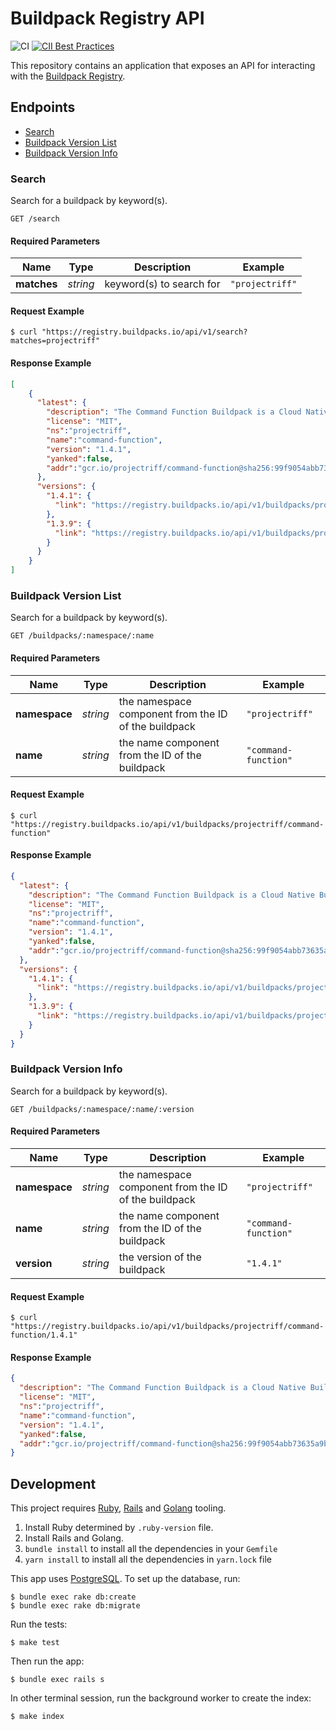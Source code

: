 # Buildpack Registry API

![CI](https://github.com/buildpacks/registry-api/workflows/CI/badge.svg)
[![CII Best Practices](https://bestpractices.coreinfrastructure.org/projects/4748/badge)](https://bestpractices.coreinfrastructure.org/projects/4748)

This repository contains an application that exposes an API for interacting with the [Buildpack Registry](https://github.com/buildpacks/rfcs/blob/main/text/0032-update-json-cnb-registry.md).

## Endpoints

- [Search](#search)
- [Buildpack Version List](#buildpack-version-list)
- [Buildpack Version Info](#buildpack-version-info)

### Search

Search for a buildpack by keyword(s).

```
GET /search
```

#### Required Parameters

| Name | Type | Description | Example |
| ------- | ------- | ------- | ------- |
| **matches** | *string* | keyword(s) to search for | `"projectriff"`

#### Request Example

```sh-session
$ curl "https://registry.buildpacks.io/api/v1/search?matches=projectriff"
```

#### Response Example

```json
[
    {
      "latest": {
        "description": "The Command Function Buildpack is a Cloud Native Buildpack V3 that provides riff Command Function Invoker to functions",
        "license": "MIT",
        "ns":"projectriff",
        "name":"command-function",
        "version": "1.4.1",
        "yanked":false,
        "addr":"gcr.io/projectriff/command-function@sha256:99f9054abb73635a9b251b61d3627a8ff86508c767f9d691c426d45e8758596f"
      },
      "versions": {
        "1.4.1": {
          "link": "https://registry.buildpacks.io/api/v1/buildpacks/projectriff/command-function/1.4.1"
        },
        "1.3.9": {
          "link": "https://registry.buildpacks.io/api/v1/buildpacks/projectriff/command-function/1.3.9"
        }
      }
    }
]
```

### Buildpack Version List

Search for a buildpack by keyword(s).

```
GET /buildpacks/:namespace/:name
```

#### Required Parameters

| Name | Type | Description | Example |
| ------- | ------- | ------- | ------- |
| **namespace** | *string* | the namespace component from the ID of the buildpack | `"projectriff"`
| **name** | *string* | the name component from the ID of the buildpack | `"command-function"`

#### Request Example

```sh-session
$ curl "https://registry.buildpacks.io/api/v1/buildpacks/projectriff/command-function"
```

#### Response Example

```json
{
  "latest": {
    "description": "The Command Function Buildpack is a Cloud Native Buildpack V3 that provides riff Command Function Invoker to functions",
    "license": "MIT",
    "ns":"projectriff",
    "name":"command-function",
    "version": "1.4.1",
    "yanked":false,
    "addr":"gcr.io/projectriff/command-function@sha256:99f9054abb73635a9b251b61d3627a8ff86508c767f9d691c426d45e8758596f"
  },
  "versions": {
    "1.4.1": {
      "link": "https://registry.buildpacks.io/api/v1/buildpacks/projectriff/command-function/1.4.1"
    },
    "1.3.9": {
      "link": "https://registry.buildpacks.io/api/v1/buildpacks/projectriff/command-function/1.3.9"
    }
  }
}
```

### Buildpack Version Info

Search for a buildpack by keyword(s).

```
GET /buildpacks/:namespace/:name/:version
```

#### Required Parameters

| Name | Type | Description | Example |
| ------- | ------- | ------- | ------- |
| **namespace** | *string* | the namespace component from the ID of the buildpack | `"projectriff"`
| **name** | *string* | the name component from the ID of the buildpack | `"command-function"`
| **version** | *string* | the version of the buildpack | `"1.4.1"`

#### Request Example

```sh-session
$ curl "https://registry.buildpacks.io/api/v1/buildpacks/projectriff/command-function/1.4.1"
```

#### Response Example

```json
{
  "description": "The Command Function Buildpack is a Cloud Native Buildpack V3 that provides riff Command Function Invoker to functions",
  "license": "MIT",
  "ns":"projectriff",
  "name":"command-function",
  "version": "1.4.1",
  "yanked":false,
  "addr":"gcr.io/projectriff/command-function@sha256:99f9054abb73635a9b251b61d3627a8ff86508c767f9d691c426d45e8758596f"
}
```

## Development

This project requires [Ruby](http://www.ruby-lang.org/en/), [Rails](http://rubyonrails.org/) and [Golang](https://golang.org/) tooling.

1. Install Ruby determined by `.ruby-version` file.
2. Install Rails and Golang.
3. `bundle install` to install all the dependencies in your `Gemfile`
4. `yarn install` to install all the dependencies in `yarn.lock` file

This app uses [PostgreSQL](https://www.postgresql.org/). To set up the database, run:

```
$ bundle exec rake db:create
$ bundle exec rake db:migrate
```
Run the tests:

```
$ make test
```
Then run the app:

```
$ bundle exec rails s
```

In other terminal session, run the background worker to create the index:

```
$ make index
```
